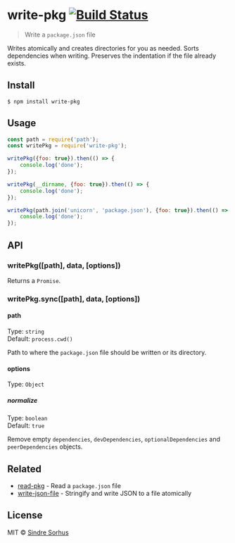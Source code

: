 # write-pkg [![Build Status](https://travis-ci.org/sindresorhus/write-pkg.svg?branch=master)](https://travis-ci.org/sindresorhus/write-pkg)

> Write a `package.json` file

Writes atomically and creates directories for you as needed. Sorts dependencies when writing. Preserves the indentation if the file already exists.


## Install

```
$ npm install write-pkg
```


## Usage

```js
const path = require('path');
const writePkg = require('write-pkg');

writePkg({foo: true}).then(() => {
	console.log('done');
});

writePkg(__dirname, {foo: true}).then(() => {
	console.log('done');
});

writePkg(path.join('unicorn', 'package.json'), {foo: true}).then(() => {
	console.log('done');
});
```


## API

### writePkg([path], data, [options])

Returns a `Promise`.

### writePkg.sync([path], data, [options])

#### path

Type: `string`<br>
Default: `process.cwd()`

Path to where the `package.json` file should be written or its directory.

#### options

Type: `Object`

##### normalize

Type: `boolean`<br>
Default: `true`

Remove empty `dependencies`, `devDependencies`, `optionalDependencies` and `peerDependencies` objects.

## Related

- [read-pkg](https://github.com/sindresorhus/read-pkg) - Read a `package.json` file
- [write-json-file](https://github.com/sindresorhus/write-json-file) - Stringify and write JSON to a file atomically


## License

MIT © [Sindre Sorhus](https://sindresorhus.com)
